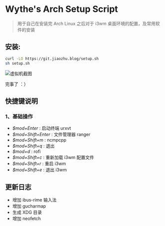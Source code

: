 # Wythe's Arch Setup Script

> 用于自己在安装完 Arch Linux 之后对于 i3wm 桌面环境的配置，及常用软件的安装

## 安装:

```bash
curl -LO https://git.jiaozhu.blog/setup.sh
sh setup.sh
```

![虚拟机截图](https://files.tcpiptech.com/blog/7yykt.jpg)

完事了 ：）

## 快捷键说明

### 1、基础操作

- *$mod+Enter* : 启动终端 urxvt
- *$mod+Shift+Enter* : 文件管理器 ranger
- *$mod+Shift+m* : ncmpcpp
- *$mod+Shift+q* : 退出
- *$mod+d* : rofi
- *$mod+Shift+c* : 重新加载 i3wm 配置文件
- *$mod+Shift+r* : 重启 i3wm
- *$mod+Shift+e* : 退出 i3wm


## 更新日志

- 增加 ibus-rime 输入法
- 增加 gucharmap
- 生成 XDG 目录
- 增加 neofetch

